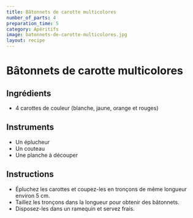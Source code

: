 ```yaml
---
title: Bâtonnets de carotte multicolores
number_of_parts: 4
preparation_time: 5
category: Apéritifs
image: batonnets-de-carotte-multicolores.jpg
layout: recipe
---
```

# Bâtonnets de carotte multicolores

## Ingrédients

- 4 carottes de couleur (blanche, jaune, orange et rouges)

## Instruments

- Un éplucheur
- Un couteau
- Une planche à découper

## Instructions

- Épluchez les carottes et coupez-les en tronçons de même longueur environ 5 cm.
- Taillez les tronçons dans la longueur pour obtenir des bâtonnets.
- Disposez-les dans un ramequin et servez frais.
